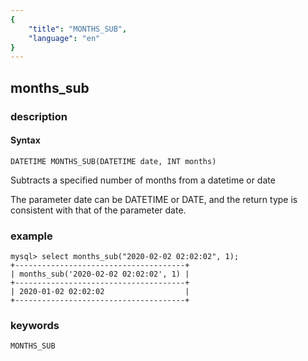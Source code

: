 ```yaml
---
{
    "title": "MONTHS_SUB",
    "language": "en"
}
---
```


<!-- 
Licensed to the Apache Software Foundation (ASF) under one
or more contributor license agreements.  See the NOTICE file
distributed with this work for additional information
regarding copyright ownership.  The ASF licenses this file
to you under the Apache License, Version 2.0 (the
"License"); you may not use this file except in compliance
with the License.  You may obtain a copy of the License at

  http://www.apache.org/licenses/LICENSE-2.0

Unless required by applicable law or agreed to in writing,
software distributed under the License is distributed on an
"AS IS" BASIS, WITHOUT WARRANTIES OR CONDITIONS OF ANY
KIND, either express or implied.  See the License for the
specific language governing permissions and limitations
under the License.
-->

## months_sub
### description
#### Syntax

`DATETIME MONTHS_SUB(DATETIME date, INT months)`

Subtracts a specified number of months from a datetime or date

The parameter date can be DATETIME or DATE, and the return type is consistent with that of the parameter date.

### example

```
mysql> select months_sub("2020-02-02 02:02:02", 1);
+--------------------------------------+
| months_sub('2020-02-02 02:02:02', 1) |
+--------------------------------------+
| 2020-01-02 02:02:02                  |
+--------------------------------------+
```

### keywords

    MONTHS_SUB

